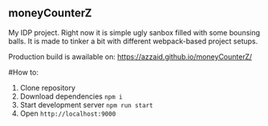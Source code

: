 ## moneyCounterZ

My IDP project. Right now it is simple ugly sanbox filled with some bounsing balls. It is made to tinker a bit with different webpack-based project setups.

Production build is awailable on: https://azzaid.github.io/moneyCounterZ/

#How to:
1. Clone repository
3. Download dependencies `npm i`
4. Start development server `npm run start`
5. Open `http://localhost:9000`
